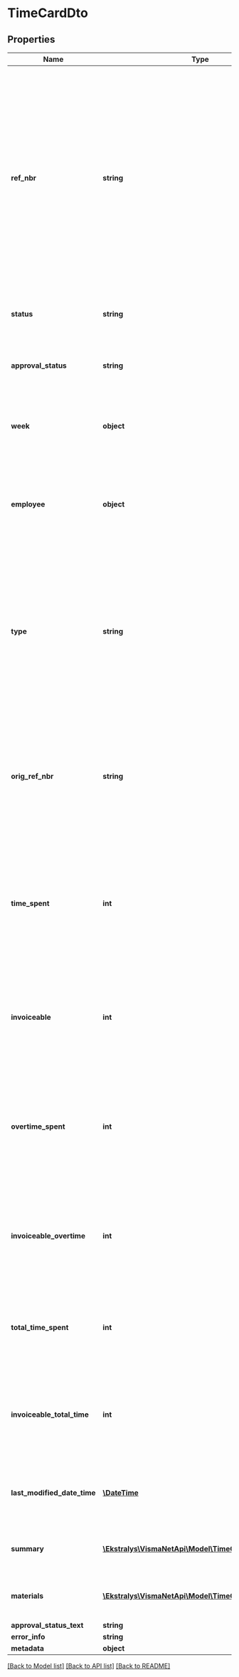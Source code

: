 # TimeCardDto

## Properties
Name | Type | Description | Notes
------------ | ------------- | ------------- | -------------
**ref_nbr** | **string** | The top part &amp;gt; Ref. no. &amp;gt; The unique reference number of the time card, which Acumatica ERP automatically assigns according to the numbering sequence specified as the Time Card Numbering Sequence on the Time and Expenses Preferences (EP.10.10.00) form. | [optional] 
**status** | **string** | The top part &amp;gt; Status &amp;gt; The status of the time card | [optional] 
**approval_status** | **string** | The top part &amp;gt; Approval status &amp;gt; The approval status of the time card | [optional] 
**week** | **object** | The top part &amp;gt; Week &amp;gt; The week for which the time card has been created. | [optional] 
**employee** | **object** | The top part &amp;gt; Employee &amp;gt; The name of the employee whose time card is currently open. | [optional] 
**type** | **string** | The top part &amp;gt; Type &amp;gt; The type of the time card. The following options are available:• Normal: Regular time card• Correction: Corrective time card, which is a time card that updates a released time card | [optional] 
**orig_ref_nbr** | **string** | The top part &amp;gt; Orig. ref. no. &amp;gt; The reference number of the time card being corrected. This box is filled in only when Correction is specified in the Type box | [optional] 
**time_spent** | **int** | The top part &amp;gt; Regular column: Time spent &amp;gt; The work hours spent by the employee during the week on activities with the Regular Hours earning type. | [optional] 
**invoiceable** | **int** | The top part &amp;gt; Regular column: Invoicable &amp;gt; The invoiceable work hours spent by the employee during the week | [optional] 
**overtime_spent** | **int** | The top part &amp;gt; Overtime column: Time spent &amp;gt; The work hours spent by the employee during the week on activities with the Overtime earning type. | [optional] 
**invoiceable_overtime** | **int** | The top part &amp;gt; Overtime column: Invoicable &amp;gt; The invoiceable overtime spent by the employee during the week | [optional] 
**total_time_spent** | **int** | The top part &amp;gt; Total column: Time spent &amp;gt; The total working time (regular and overtime) for the week | [optional] 
**invoiceable_total_time** | **int** | The top part &amp;gt; Total column: Invoicable &amp;gt; The total invoiceable working time (regular and overtime) for the week | [optional] 
**last_modified_date_time** | [**\DateTime**](\DateTime.md) | System generated information: The last time the time card line was modified | [optional] 
**summary** | [**\Ekstralys\VismaNetApi\Model\TimeCardSummaryDto[]**](TimeCardSummaryDto.md) | Summary tab &amp;gt; Time Card summary information | [optional] 
**materials** | [**\Ekstralys\VismaNetApi\Model\TimeCardMaterialsDto[]**](TimeCardMaterialsDto.md) | Summary tab &amp;gt; Time Card materials information | [optional] 
**approval_status_text** | **string** |  | [optional] 
**error_info** | **string** |  | [optional] 
**metadata** | **object** |  | [optional] 

[[Back to Model list]](../README.md#documentation-for-models) [[Back to API list]](../README.md#documentation-for-api-endpoints) [[Back to README]](../README.md)


